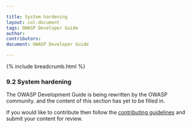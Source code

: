 ```yaml
---

title: System hardening
layout: col-document
tags: OWASP Developer Guide
author:
contributors:
document: OWASP Developer Guide

---
```


{% include breadcrumb.html %}
### 9.2 System hardening

The OWASP Development Guide is being rewritten by the OWASP community.
and the content of this section has yet to be filled in.

If you would like to contribute then follow the 
[contributing guidelines](https://github.com/OWASP/www-project-developer-guide/blob/main/CONTRIBUTING.md)
and submit your content for review.
